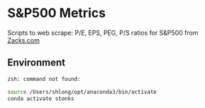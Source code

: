 # S&P500 Metrics

Scripts to web scrape: P/E, EPS, PEG, P/S ratios for S&P500 from [Zacks.com](https://www.zacks.com/)



## Environment
```zsh
zsh: command not found:

source /Users/shlong/opt/anaconda3/bin/activate 
conda activate stonks
```
